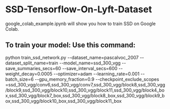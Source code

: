 # SSD-Tensorflow-On-Lyft-Dataset

google_colab_example.ipynb will show you how to train SSD on Google Colab.

## To train your model: Use this command:
python train_ssd_network.py --dataset_name=pascalvoc_2007 --dataset_split_name=train --model_name=ssd_300_vgg --save_summaries_secs=60 --save_interval_secs=600 --weight_decay=0.0005 --optimizer=adam --learning_rate=0.001 --batch_size=6 --gpu_memory_fraction=0.9 --checkpoint_exclude_scopes =ssd_300_vgg/conv6,ssd_300_vgg/conv7,ssd_300_vgg/block8,ssd_300_vgg/block9,ssd_300_vgg/block10,ssd_300_vgg/block11,ssd_300_vgg/block4_box,ssd_300_vgg/block7_box,ssd_300_vgg/block8_box,ssd_300_vgg/block9_box,ssd_300_vgg/block10_box,ssd_300_vgg/block11_box

